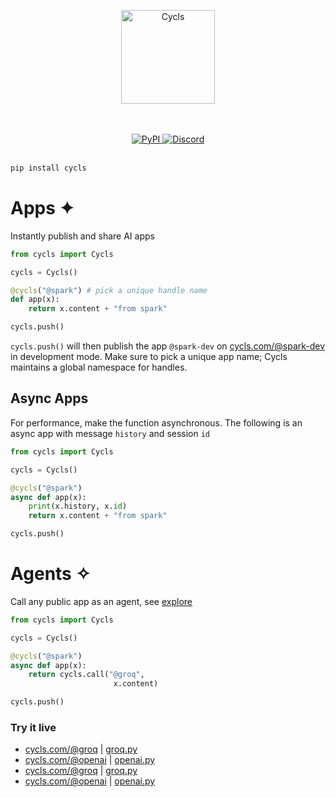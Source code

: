 </br></br>
<p align="center">
    <picture>
      <source media="(prefers-color-scheme: dark)" srcset="https://cycls.com/static/assets/logo-gold.svg">
      <source media="(prefers-color-scheme: light)" srcset="https://cycls.com/static/assets/logo.svg">
      <img alt="Cycls" src="https://cycls.com/static/assets/logo.svg" width="150">
    </picture>
</p>
</br></br>

<div align="center">
    <a href="https://pypi.org/project/cycls/" target="_blank" rel="noopener noreferrer">
        <img loading="lazy" src="https://img.shields.io/pypi/v/cycls.svg" alt="PyPI" class="img_ev3q" style="display: inline;">
    </a>
    <a href="https://discord.gg/BMnaMatDC7" target="_blank" rel="noopener noreferrer">
        <img loading="lazy" src="https://img.shields.io/discord/1175782747164389466" alt="Discord" class="img_ev3q" style="display: inline;">
    </a>
</div>

</br>

```sh
pip install cycls
```

# Apps ✦
Instantly publish and share AI apps

```py
from cycls import Cycls

cycls = Cycls()

@cycls("@spark") # pick a unique handle name
def app(x):
    return x.content + "from spark"

cycls.push()
```
`cycls.push()` will then publish the app `@spark-dev` on [cycls.com/@spark-dev](https://cycls.com/@spark-dev) in development mode. Make sure to pick a unique app name; Cycls maintains a global namespace for handles.
## Async Apps
For performance, make the function asynchronous. The following is an async app with message `history` and session `id`
```py
from cycls import Cycls

cycls = Cycls()

@cycls("@spark")
async def app(x):
    print(x.history, x.id)
    return x.content + "from spark"

cycls.push()
```

# Agents ✧
Call any public app as an agent, see [explore](https://explore.cycls.com)
```py
from cycls import Cycls

cycls = Cycls()

@cycls("@spark")
async def app(x):
    return cycls.call("@groq",
                       x.content)

cycls.push()
```

### Try it live
- [cycls.com/@groq](https://cycls.com/@groq)       | [groq.py](https://github.com/Cycls/examples/blob/main/groq.py)
- [cycls.com/@openai](https://cycls.com/@openai)   | [openai.py](https://github.com/Cycls/examples/blob/main/openai.py)
- [cycls.com/@groq](https://cycls.com/@anthropic)  | [groq.py](https://github.com/Cycls/examples/blob/main/anthropic.py)
- [cycls.com/@openai](https://cycls.com/@gemini)   | [openai.py](https://github.com/Cycls/examples/blob/main/gemini.py)
